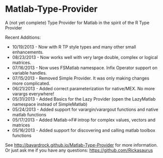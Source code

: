 Matlab-Type-Provider
====================

A (not yet complete) Type Provider for Matlab in the spirit of the R Type Provider

Recent Additions:
- 10/19/2013 - Now with R TP style types and many other small enhancements.
- 08/23/2013 - Now works well with very large double, complex or logical matrices. 
- 07/16/2013 - Now uses FSMatlab namespace.  Infix Operator support on variable handles.
- 07/15/2013 - Removed Simple Provider.  It was only making changes more complicated. 
- 06/21/2013 - Added correct parameterization for native/MEX.  No more varargs everywhere!
- 05/31/2013 - Added Basics for the Lazy Provider (open the LazyMatlab namespace instead of SimpleMatlab)
- 05/24/2013 - Added support for varargin/varargout functions and native matlab functions
- 05/17/2013 - Added Matlab->F# introp for complex values, vectors and matrices
- 05/16/2013 - Added support for discovering and calling matlab toolbox functions

See http://bayardrock.github.io/Matlab-Type-Provider for more information.  
Or just ask me if you have any questions: https://github.com/Rickasaurus
